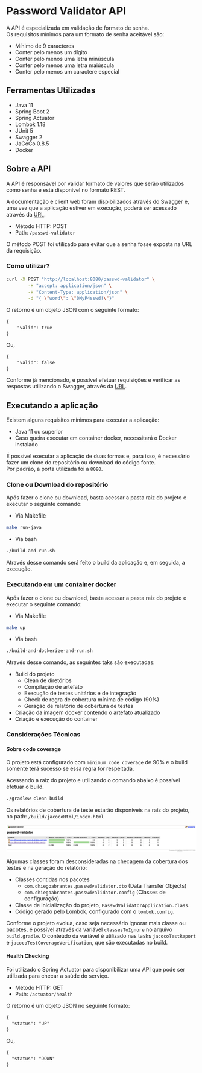 # Password Validator API
A API é especializada em validação de formato de senha.<br>
Os requisitos mínimos para um formato de senha aceitável são:
* Mínimo de 9 caracteres
* Conter pelo menos um dígito
* Conter pelo menos uma letra minúscula
* Conter pelo menos uma letra maiúscula
* Conter pelo menos um caractere especial

## Ferramentas Utilizadas
* Java 11
* Spring Boot 2
* Spring Actuator
* Lombok 1.18
* JUnit 5
* Swagger 2
* JaCoCo 0.8.5
* Docker

## Sobre a API
A API é responsável por validar formato de valores que serão utilizados como senha e está disponível no formato REST.

A documentação e client web foram dispibilizados através do Swagger e, uma vez que a aplicação estiver em execução,
poderá ser acessado através da [URL](http://localhost:8080/swagger-ui.html).


* Método HTTP: POST
* Path: `/passwd-validator`

O método POST foi utilizado para evitar que a senha fosse exposta na URL da requisição.

### Como utilizar?

```bash
curl -X POST "http://localhost:8080/passwd-validator" \
        -H "accept: application/json" \
        -H "Content-Type: application/json" \
        -d "{ \"word\": \"0MyP4sswd!\"}"
```

O retorno é um objeto JSON com o seguinte formato:

```json5
{
    "valid": true
}
```

Ou,

```json5
{
    "valid": false
}
```

Conforme já mencionado, é possível efetuar requisições e verificar as respostas utilizando o Swagger, através da [URL](http://localhost:8080/swagger-ui.html).

## Executando a aplicação
Existem alguns requisitos mínimos para executar a aplicação:
* Java 11 ou superior
* Caso queira executar em container docker, necessitará o Docker instalado

É possível executar a aplicação de duas formas e, para isso, é necessário fazer um clone do repositório ou download do código fonte. <br>
Por padrão, a porta utilizada foi a `8080`.

### Clone ou Download do repositório

Após fazer o clone ou download, basta acessar a pasta raiz do projeto e executar o seguinte comando:
* Via Makefile
```bash
make run-java
```

* Via bash
```bash
./build-and-run.sh
```

Através desse comando será feito o build da aplicação e, em seguida, a execução.

### Executando em um container docker
Após fazer o clone ou download, basta acessar a pasta raiz do projeto e executar o seguinte comando:

* Via Makefile
```bash
make up
```

* Via bash
```bash
./build-and-dockerize-and-run.sh
```

Através desse comando, as seguintes taks são executadas:
* Build do projeto
    * Clean de diretórios
    * Compilação de artefato
    * Execução de testes unitários e de integração
    * Check de regra de cobertura mínima de código (90%)
    * Geração de relatório de cobertura de testes
* Criação da imagem docker contendo o artefato atualizado
* Criação e execução do container

### Considerações Técnicas

#### Sobre code coverage
O projeto está configurado com `minimum code coverage` de 90% e o build somente terá sucesso se essa regra for respeitada.

Acessando a raíz do projeto e utilizando o comando abaixo é possível efetuar o build.

```bash
./gradlew clean build
```

Os relatórios de cobertura de teste estarão disponíveis na raíz do projeto, no path: `/build/jacocoHtml/index.html`

![jacoco](docs/jacoco-report-exemple.png)

Algumas classes foram desconsideradas na checagem da cobertura dos testes e na geração do relatório:
* Classes contidas nos pacotes
    * `com.dhiegoabrantes.passwdvalidator.dto` (Data Transfer Objects)
    * `com.dhiegoabrantes.passwdvalidator.config` (Classes de configuração)
* Classe de inicialização do projeto, `PasswdValidatorApplication.class`.
* Código gerado pelo Lombok, configurado com o `lombok.config`.

Conforme o projeto evolua, caso seja necessário ignorar mais classe ou pacotes, é possível através da variável `classesToIgnore` no arquivo `build.gradle`. O conteúdo da variável é utilizado nas tasks `jacocoTestReport` e `jacocoTestCoverageVerification`, que são executadas no build.

#### Health Checking
Foi utilizado o Spring Actuator para disponibilizar uma API que pode ser utilizada para checar a saúde do serviço.

* Método HTTP: GET
* Path: `/actuator/health`

O retorno é um objeto JSON no seguinte formato:

```json5
{
  "status": "UP"
}
```

Ou,

```json5
{
  "status": "DOWN"
}
```